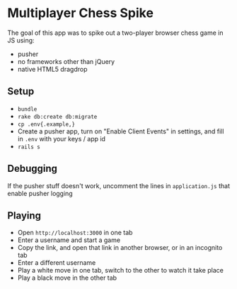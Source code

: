 # Multiplayer Chess Spike

The goal of this app was to spike out a two-player browser chess game in JS using:

* pusher
* no frameworks other than jQuery
* native HTML5 dragdrop

## Setup

* `bundle`
* `rake db:create db:migrate`
* `cp .env{.example,}`
* Create a pusher app, turn on "Enable Client Events" in settings, and fill in `.env` with your keys / app id
* `rails s`

## Debugging

If the pusher stuff doesn't work, uncomment the lines in `application.js` that enable pusher logging

## Playing

* Open `http://localhost:3000` in one tab
* Enter a username and start a game
* Copy the link, and open that link in another browser, or in an incognito tab
* Enter a different username
* Play a white move in one tab, switch to the other to watch it take place
* Play a black move in the other tab